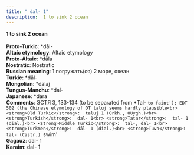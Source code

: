 ```yaml
---
title: " dal- 1"
description:  1 to sink 2 ocean
---
```

<strong> 1 to sink 2 ocean</strong><br><br>
<strong>Proto-Turkic</strong>:  *dāl-<br>
<strong>Altaic etymology</strong>:  Altaic etymology<br>
<strong> Proto-Altaic</strong>:  *dā́la<br>
<strong>Nostratic</strong>:  Nostratic<br>
<strong>Russian meaning</strong>:  1 погружать(ся) 2 море, океан<br>
<strong>Turkic</strong>:  *dāl-<br>
<strong>Mongolian</strong>:  *dalaj<br>
<strong>Tungus-Manchu</strong>:  *dal-<br>
<strong>Japanese</strong>:  *dara<br>
<strong>Comments</strong>:  ЭСТЯ 3, 133-134 (to be separated from *Tal- `to faint'); EDT 502 (the Chinese etymology of OT taluj seems hardly plausible<br>
<strong>Old Turkic</strong>:  taluj 1 (Orkh., OUygh.)<br>
<strong>Turkish</strong>:  dal- 1<br>
<strong>Tatar</strong>:  tal- 1 (dial.)<br>
<strong>Middle Turkic</strong>:  tal-, dal- 1<br>
<strong>Turkmen</strong>:  dāl- 1 (dial.)<br>
<strong>Tuva</strong>:  tal- (Castr.) `swim'<br>
<strong>Gagauz</strong>:  dal- 1<br>
<strong>Karaim</strong>:  dal- 1<br>


